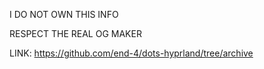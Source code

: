 I DO NOT OWN THIS INFO

RESPECT THE REAL OG MAKER

LINK:  https://github.com/end-4/dots-hyprland/tree/archive